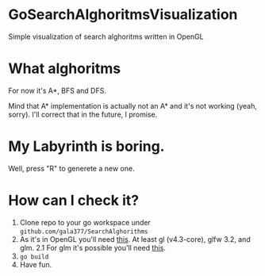 # GoSearchAlghoritmsVisualization
Simple visualization of search alghoritms written in OpenGL

# What alghoritms 
For now it's A*, BFS and DFS.

Mind that A* implementation is actually not an A* and it's not working (yeah, sorry).
I'll correct that in the future, I promise.

# My Labyrinth is boring.

Well, press "R" to generete a new one.

# How can I check it?

1. Clone repo to your go workspace under `github.com/gala377/SearchAlghorithms`
2. As it's in OpenGL you'll need [this](https://github.com/go-gl). At least gl (v4.3-core), glfw 3.2, and glm.
2.1 For glm it's possible you'll need [this](https://github.com/golang/image).
3. `go build`
4. Have fun.
